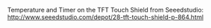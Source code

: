 Temperature and Timer on the TFT Touch Shield from Seeedstudio: http://www.seeedstudio.com/depot/28-tft-touch-shield-p-864.html